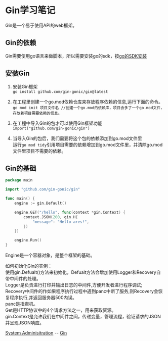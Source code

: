 # Gin学习笔记
  Gin是一个易于使用API的web框架。  

Gin的依赖
-------------
 Gin需要使用go语言来做脚本，所以需要安装go的sdk，按[go的SDK安装](../Go/Go_Install.md)    

安装Gin    
-----------------------------
 1. 安装Gin框架    
   `go install github.com/gin-gonic/gin@latest`    
 
 2. 在工程里创建一个go.mod依赖仓库来存放程序依赖的信息,运行下面的命令。    
   `go mod init 项目文件名 //创建一个go.mod的依赖库，项目会多了一个go.mod文件，存放着项目需要依赖的信息。`     
 3. 在工程中导入Gin的包才可以使用Gin框架功能    
   `import("github.com/gin-gonic/gin")`   
 4. 当导入Gin的包后，我们需要将这个包的依赖添加到go.mod文件里     
    运行`go mod tidy`引用项目需要的依赖增加到go.mod文件里，并清除go.mod文件里项目不需要的依赖。    

Gin的基础
------------------

```go
package main

import "github.com/gin-gonic/gin"

func main() {
	engine := gin.Default()

	engine.GET("/hello", func(context *gin.Context) {
		context.JSON(200, gin.H{
			"message": "Hello ares!",
		})
	})

	engine.Run()
}

```

Engine是一个容器对象，是整个框架的基础。    

如何初始化Gin的实例：    
使用gin.Defualt()方法来初始化，Defualt方法会增加使用Logger和Recovery自带中间件的处理。    
  Logger是负责进行打印并输出日志的中间件,方便开发者进行程序调试;     
  Recovery中间件的作如果程序执行过程中遇到panc中断了服务,则Recovery会恢复程序执行,并返回服务器500内误。    
  panc是指宕机。    
Get是HTTP协议中的4个请求方法之一，用来获取资源。    
gin.Context是允许我们在中间件之间，传递变量，管理流程，验证请求的JSON并呈现JSON响应。    

[System Adminisitration](../system_adminisitration.md) -- [Gin](gin.md)